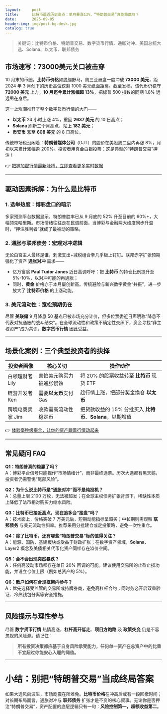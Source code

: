 ```yaml
---
layout:     post
title:      比特币逼近历史高点：单月暴涨13%，“特朗普交易”真能稳赢吗？
date:       2025-09-05
header-img: img/post-bg-desk.jpg
catalog: true
---
```


> 关键词：比特币价格、特朗普交易、数字货币行情、通胀对冲、美国总统大选、Solana、以太币、联邦债务

## 市场速写：73000美元关口被击穿

10 月末的币圈，**比特币价格**如脱缰野马，周三亚洲盘一度冲破 **73000 美元**，距 2024 年 3 月创下的历史高位仅剩 1000 美元纸面距离。截至发稿，该代币仍稳守 **72000 美元** 上方，**10 月迄今累计涨幅超 13%**，把标普 500 指数的同期 1.8% 远远甩在身后。

这一上涨潮推开了整个数字货币行情的大门——  
- **以太币** 24 小时上涨 4%，重回 **2637 美元** 的 10 日高点；  
- **Solana** 刷新三个月高点，站上 **182 美元**；  
- **币安币** 涨至 **608 美元** 的 8 日高位。

传统市场也没闲着：**特朗普媒体公司**（DJT）的股价在美股周二盘内再涨 8%，月初以来累计涨幅逾 200%。投资者用真金白银投票：这是典型的“特朗普交易”押注！

👉 [把握加密行情最新脉搏，立即查看更多实时数据](https://okxdog.com/)

---

## 驱动因素拆解：为什么是比特币

### 1. 选举热度：博彩盘口的暗示
多家预测平台数据显示，特朗普胜率已从 9 月底的 52% 升至目前的 60%+，大幅领先哈里斯。市场情绪往往走在民调前面，当博彩与金融两大维度同步升温时，“押注胜利者”就成了最被动的策略。

### 2. 通胀与联邦债务：宏观对冲逻辑
无论白宫主人最终是谁，刺激支出+减税组合拳几乎板上钉钉。联邦赤字扩张预期强化了资产 **通胀对冲** 需求——  
- 亿万富翁 **Paul Tudor Jones** 近日高调呼吁：把 **比特币** 的持仓比例提升至 5%-10%，以对冲可能的再通胀；  
- 同时，**黄金** 价格亦于本月屡创新高。传统避险与新兴数字黄金“共振”，进一步放大了 **比特币价格** 的上涨动能。

### 3. 美元流动性：宽松预期仍在
尽管 **美联储** 9 月降息 50 基点已被市场充分计价，但多位票委近日声明称“降息不代表对抗通胀的战斗结束”。在全球流动性和政策不确定性交织下，资金寻找“非主权资产”成为共识，**数字货币行情** 因此受益。

---

## 场景化案例：三个典型投资者的抉择

|投资者画像|核心关切|操作动作  
|---|---|---
白领理财者 Lily|害怕美元购买力被通胀侵蚀|将 20% 的股票收益转至 **比特币** 现货 ETF  
链游开发者 Ken|需要**以太币**支付 Gas|趁行情上涨，把部分奖金换仓 **以太币**  
跨境电商卖家 Jim|收款需高流动性稳定币|把货款收益的 15% 分批买入 **比特币**、**Solana**，以期增值

👉 [体验毫秒级撮合，让你的资产跟着行情动起来](https://okxdog.com/)

---

## 常见疑问 FAQ

**Q1：特朗普真的稳赢了吗？**  
A：博彩平台信号只能视作“市场情绪计”，而非最终选票。历次大选都有黑天鹅，投资者仍需警惕“尾部风险”。

**Q2：为什么说比特币是“通胀对冲”而不是纯投机？**  
A：总量上限 2100 万枚，无法被超发；在全球主权债务扩张背景下，稀缺性本质上降低了法币相对购买力缩水风险。

**Q3：比特币已接近高点，现在追多会“接盘”吗？**  
A：技术面上，价格突破 7 万美元后，短期动能指标呈超买；中长期则需观察 **联邦债务** 与美元流动性斜率。推荐采用分批建仓或定投策略，避免一次性重仓。

**Q4：除了比特币，还有哪些“特朗普交易”标的值得关注？**  
A：能源、国防、基建板块或受益于财政扩张；在数字资产领域，**Solana**、Layer2 概念及美债相关代币化资产同样存在溢价空间。

**Q5：会不会出现突然暴跌？**  
A：任何高波动市场都存在单日 20% 回调的可能。建议使用交易所的止盈止损功能，并设立仓位上限（例如总资产的 5%）。

**Q6：散户如何在合规框架内参与？**  
A：优先选择受监管的交易所或持牌券商，避免高杠杆合约；同时务必开启双重验证、冷热钱包分离等安全措施。

---

## 风险提示与理性参与

尽管 **数字货币行情** 热情高涨，**杠杆高开低走**、**项目方跑路** 及 **政策突变** 仍是不容忽视的风险源。请记住：  
> **所有投资决策都应基于自身风险承受能力，任何单一资产在总资产中的比重不宜超过你能安心入睡的阈值。**

---

# 小结：别把“特朗普交易”当成终局答案  
如果大选风向波生，市场剧震在所难免。**比特币价格**在冲高后或有一段回撤时间；对长期布局而言，通胀对冲与 **联邦债务** 扩张才是不变的核心叙事。无论你是否押注“特朗普交易”，资产配置的底层逻辑只有一句：**风险控制第一，超额收益第二**。